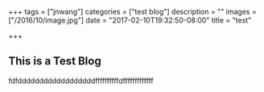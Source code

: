 +++
tags = ["jnwang"]
categories = ["test blog"]
description = ""
images = ["/2016/10/image.jpg"]
date = "2017-02-10T19:32:50-08:00"
title = "test"

+++
## This is a Test Blog

fdfddddddddddddddddddffffffffffdfffffffffffff
